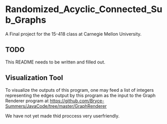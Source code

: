 # Randomized_Acyclic_Connected_Sub_Graphs
A Final project for the 15-418 class at Carnegie Mellon University.


TODO
----

This README needs to be written and filled out.


Visualization Tool
-----------------

To visualize the outputs of this program, one may feed a list of integers representing the edges output by this program
as the input to the Graph Renderer program at https://github.com/Bryce-Summers/JavaCode/tree/master/GraphRenderer

We have not yet made thid proccess very userfriendly.
